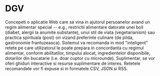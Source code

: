 # DGV
   Concepeti o aplicatie Web care sa vina in ajutorul persoanelor avand un regim alimentar special -- e.g., restrictii alimentare datorate unei boli (diabet, alergii la anumite substante), unui stil de viata (vegetarianism) sau practica spirituala (post) ori vizand preferinte culinare (de pilda, gastronomie frantuzeasca). Sistemul va recomanda in mod "inteligent" retete pe care utilizatorul le poate prepara in concordanta cu regimul alimentar, conform abilitatilor, timpului alocat, ingredientelor disponibile, dotarilor din bucatarie (i.e. doar cuptor cu microunde). Suplimentar, se vor oferi ghiduri interactive si resurse suplimentare de interes. Retetele recomandate vor fi expuse si in formatele CSV, JSON si RSS.
